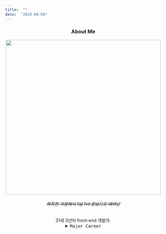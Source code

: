 ```yaml
---
title:  ""  
date:  "2020-04-09"  
---
```

<Center><h3>About Me</h3></Center>
<Center><img src="../img/img_about.jpg"  width="500" height="500"></Center>

<Center><h6><del>화목한 가정에서 1남 1녀 장남으로 태어난</del></h6></Center>
<Center>31세 3년차 front-end 개발자. <br>


</Center>
<center><details>
<summary><kbd><kbd>Major Career</kbd></kbd></summary>
<div markdown="1">
- puzzle game app NatureCube 출시 (gamesalad)<br>
- kh정보교육원 응용SW엔지니어 및 DB엔지니어 양성과정 이수<br>
- TOBESOFT 입사<br>
- 동행복권 통계화면 시스템 UI & 서비스 개발<br>
- 롯데건설 차세대 erp 시스템 UI 공통 개발<br>
- 한국과학기술기획평가원 과제관리 시스템 POC 수행<br>
- SKTNS 공정관리 시스템 POC 수행<br>
- 삼성전자 G-MES 4.0 Mobile POC 수행<br>
- 보건복지부 차세대 사회보장통합시스템 TTA BMT 수행<br>
</deatilas></center>




